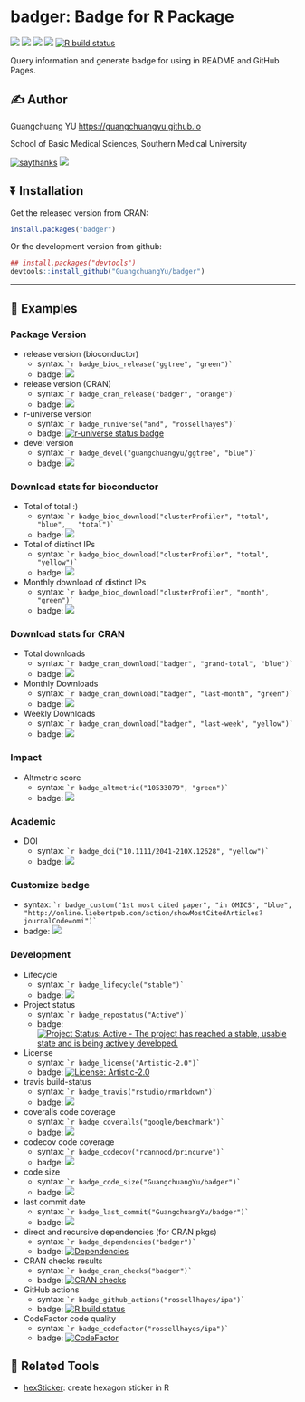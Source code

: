 <!-- README.md is generated from README.Rmd. Please edit that file -->

# badger: Badge for R Package

[![](https://www.r-pkg.org/badges/version/badger?color=green)](https://cran.r-project.org/package=badger)
[![](http://cranlogs.r-pkg.org/badges/grand-total/badger?color=green)](https://cran.r-project.org/package=badger)
[![](http://cranlogs.r-pkg.org/badges/last-month/badger?color=green)](https://cran.r-project.org/package=badger)
[![](http://cranlogs.r-pkg.org/badges/last-week/badger?color=green)](https://cran.r-project.org/package=badger)
[![R build
status](https://github.com/GuangchuangYu/badger/workflows/R-CMD-check/badge.svg)](https://github.com/GuangchuangYu/badger/actions)

Query information and generate badge for using in README and GitHub
Pages.

## :writing_hand: Author

Guangchuang YU <https://guangchuangyu.github.io>

School of Basic Medical Sciences, Southern Medical University

[![saythanks](https://img.shields.io/badge/say-thanks-ff69b4.svg)](https://saythanks.io/to/GuangchuangYu)
[![](https://img.shields.io/badge/follow%20me%20on-WeChat-green.svg)](https://guangchuangyu.github.io/blog_images/biobabble.jpg)

## :arrow_double_down: Installation

Get the released version from CRAN:

``` r
install.packages("badger")
```

Or the development version from github:

``` r
## install.packages("devtools")
devtools::install_github("GuangchuangYu/badger")
```

------------------------------------------------------------------------

## :book: Examples

### Package Version

-   release version (bioconductor)
    -   syntax: `` `r badge_bioc_release("ggtree", "green")` ``
    -   badge:
        [![](https://img.shields.io/badge/release%20version-3.4.1-green.svg)](https://www.bioconductor.org/packages/ggtree)
-   release version (CRAN)
    -   syntax: `` `r badge_cran_release("badger", "orange")` ``
    -   badge:
        [![](https://www.r-pkg.org/badges/version/badger?color=orange)](https://cran.r-project.org/package=badger)
-   r-universe version
    -   syntax: `` `r badge_runiverse("and", "rossellhayes")` ``
    -   badge: [![r-universe status
        badge](https://rossellhayes.r-universe.dev/badges/and)](https://rossellhayes.r-universe.dev/ui#package:and)
-   devel version
    -   syntax: `` `r badge_devel("guangchuangyu/ggtree", "blue")` ``
    -   badge:
        [![](https://img.shields.io/badge/devel%20version-0.2.1-blue.svg)](https://github.com/guangchuangyu/ggtree)

### Download stats for bioconductor

-   Total of total :)
    -   syntax:
        `` `r badge_bioc_download("clusterProfiler", "total", "blue",   "total")` ``
    -   badge:
        [![](https://img.shields.io/badge/download-806118/total-blue.svg)](https://bioconductor.org/packages/stats/bioc/clusterProfiler)
-   Total of distinct IPs
    -   syntax:
        `` `r badge_bioc_download("clusterProfiler", "total", "yellow")` ``
    -   badge:
        [![](https://img.shields.io/badge/download-449100/total-yellow.svg)](https://bioconductor.org/packages/stats/bioc/clusterProfiler)
-   Monthly download of distinct IPs
    -   syntax:
        `` `r badge_bioc_download("clusterProfiler", "month", "green")` ``
    -   badge:
        [![](https://img.shields.io/badge/download-14470/month-green.svg)](https://bioconductor.org/packages/stats/bioc/clusterProfiler)

### Download stats for CRAN

-   Total downloads
    -   syntax:
        `` `r badge_cran_download("badger", "grand-total", "blue")` ``
    -   badge:
        [![](http://cranlogs.r-pkg.org/badges/grand-total/badger?color=blue)](https://cran.r-project.org/package=badger)
-   Monthly Downloads
    -   syntax:
        `` `r badge_cran_download("badger", "last-month", "green")` ``
    -   badge:
        [![](http://cranlogs.r-pkg.org/badges/last-month/badger?color=green)](https://cran.r-project.org/package=badger)
-   Weekly Downloads
    -   syntax:
        `` `r badge_cran_download("badger", "last-week", "yellow")` ``
    -   badge:
        [![](http://cranlogs.r-pkg.org/badges/last-week/badger?color=yellow)](https://cran.r-project.org/package=badger)

### Impact

-   Altmetric score
    -   syntax: `` `r badge_altmetric("10533079", "green")` ``
    -   badge:
        [![](https://img.shields.io/badge/Altmetric--green.svg)](https://www.altmetric.com/details/10533079)

### Academic

-   DOI
    -   syntax: `` `r badge_doi("10.1111/2041-210X.12628", "yellow")` ``
    -   badge:
        [![](https://img.shields.io/badge/doi-10.1111/2041--210X.12628-yellow.svg)](https://doi.org/10.1111/2041-210X.12628)

### Customize badge

-   syntax:
    `` `r badge_custom("1st most cited paper", "in OMICS", "blue",   "http://online.liebertpub.com/action/showMostCitedArticles?journalCode=omi")` ``
-   badge:
    [![](https://img.shields.io/badge/1st%20most%20cited%20paper-in%20OMICS-blue.svg)](http://online.liebertpub.com/action/showMostCitedArticles?journalCode=omi)

### Development

-   Lifecycle
    -   syntax: `` `r badge_lifecycle("stable")` ``
    -   badge:
        [![](https://img.shields.io/badge/lifecycle-stable-brightgreen.svg)](https://lifecycle.r-lib.org/articles/stages.html#stable)
-   Project status
    -   syntax: `` `r badge_repostatus("Active")` ``
    -   badge: [![Project Status: Active - The project has reached a
        stable, usable state and is being actively
        developed.](https://www.repostatus.org/badges/latest/active.svg)](https://www.repostatus.org/#active)
-   License
    -   syntax: `` `r badge_license("Artistic-2.0")` ``
    -   badge: [![License:
        Artistic-2.0](https://img.shields.io/badge/license-Artistic--2.0-blue.svg)](https://cran.r-project.org/web/licenses/Artistic-2.0)
-   travis build-status
    -   syntax: `` `r badge_travis("rstudio/rmarkdown")` ``
    -   badge:
        [![](https://travis-ci.org/rstudio/rmarkdown.svg?branch=master)](https://travis-ci.org/rstudio/rmarkdown)
-   coveralls code coverage
    -   syntax: `` `r badge_coveralls("google/benchmark")` ``
    -   badge:
        [![](https://coveralls.io/repos/github/google/benchmark/badge.svg?branch=master)](https://coveralls.io/github/google/benchmark)
-   codecov code coverage
    -   syntax: `` `r badge_codecov("rcannood/princurve")` ``
    -   badge:
        [![](https://app.codecov.io/gh/rcannood/princurve/branch/master/graph/badge.svg)](https://app.codecov.io/gh/rcannood/princurve)
-   code size
    -   syntax: `` `r badge_code_size("GuangchuangYu/badger")` ``
    -   badge:
        [![](https://img.shields.io/github/languages/code-size/GuangchuangYu/badger.svg)](https://github.com/GuangchuangYu/badger)
-   last commit date
    -   syntax: `` `r badge_last_commit("GuangchuangYu/badger")` ``
    -   badge:
        [![](https://img.shields.io/github/last-commit/GuangchuangYu/badger.svg)](https://github.com/GuangchuangYu/badger/commits/master)
-   direct and recursive dependencies (for CRAN pkgs)
    -   syntax: `` `r badge_dependencies("badger")` ``
    -   badge:
        [![Dependencies](https://tinyverse.netlify.com/badge/badger)](https://cran.r-project.org/package=badger)
-   CRAN checks results
    -   syntax: `` `r badge_cran_checks("badger")` ``
    -   badge: [![CRAN
        checks](https://cranchecks.info/badges/summary/badger)](https://cran.r-project.org/web/checks/check_results_badger.html)
-   GitHub actions
    -   syntax: `` `r badge_github_actions("rossellhayes/ipa")` ``
    -   badge: [![R build
        status](https://github.com/rossellhayes/ipa/workflows/R-CMD-check/badge.svg)](https://github.com/rossellhayes/ipa/actions)
-   CodeFactor code quality
    -   syntax: `` `r badge_codefactor("rossellhayes/ipa")` ``
    -   badge:
        [![CodeFactor](https://www.codefactor.io/repository/github/rossellhayes/ipa/badge)](https://www.codefactor.io/repository/github/rossellhayes/ipa)

## :hammer: Related Tools

-   [hexSticker](https://github.com/GuangchuangYu/hexSticker): create
    hexagon sticker in R
